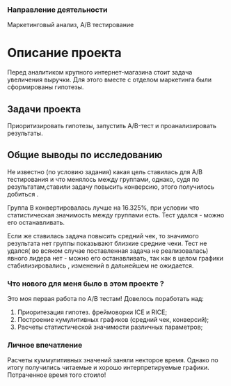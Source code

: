 ### Направление деятельности
Маркетинговый анализ, A/B тестирование

# Описание проекта

Перед аналитиком крупного интернет-магазина стоит задача увеличения выручки. Для этого вместе с отделом маркетинга были сформированы гипотезы.

## Задачи проекта

Приоритизировать гипотезы, запустить A/B-тест и проанализировать результаты.

## Общие выводы по исследованию

Не известно (по условию задания) какая цель ставилась для A/B тестирования и что менялось между группами, однако, судя по результатам,ставили задачу повысить конверсию, этого получилось добиться .

Группа B конвертировалась лучше на 16.325%, при условии что статистическая значимость между группами есть. Тест удался - можно его останавливать.

Если же ставилась задача повысить средний чек, то значимого результата нет группы показывают близкие средние чеки. Тест не удался( во всяком случае поставленная задача не реализовалась) явного лидера нет - можно его останавливать, так как в целом графики стабилизировались , изменений в дальнейшем не ожидается.

### Что нового для меня было в этом проекте ?

Это моя первая работа по A/B тестам! Довелось поработать над:

1. Приоритезация гипотез. фреймоворки ICE и RICE;
2. Построение кумулитивных графиков (средний чек, конверсий);
3. Расчеты статистической значимости различных параметров;

### Личное впечатление

Расчеты куммулитивных значений заняли некторое время. Однако по итогу получились читаемые и хорошо интерпретируемые графики. Потраченное время того стоило!  

